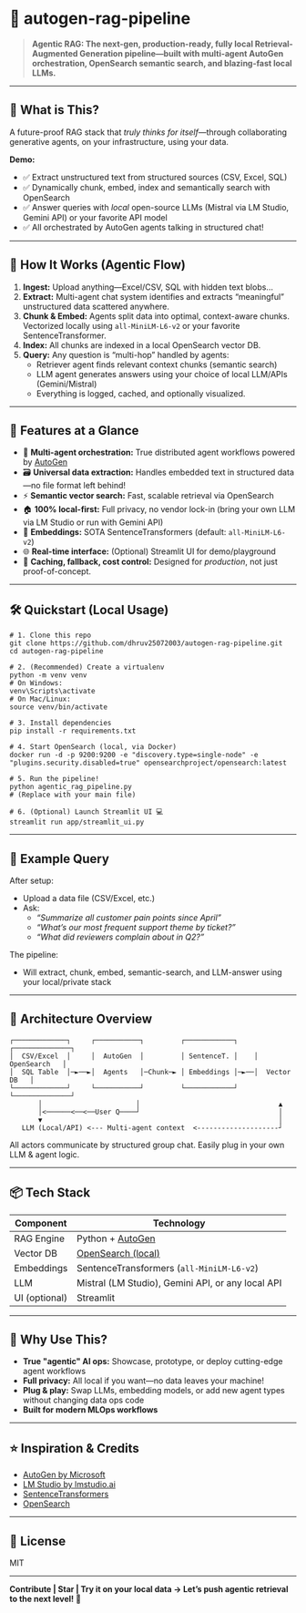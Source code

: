# 🧠 autogen-rag-pipeline

> **Agentic RAG: The next-gen, production-ready, fully local Retrieval-Augmented Generation pipeline—built with multi-agent AutoGen orchestration, OpenSearch semantic search, and blazing-fast local LLMs.**

---

## 🚀 What is This?

A future-proof RAG stack that *truly thinks for itself*—through collaborating generative agents, on your infrastructure, using your data.

**Demo:**
- ✅ Extract unstructured text from structured sources (CSV, Excel, SQL)
- ✅ Dynamically chunk, embed, index and semantically search with OpenSearch
- ✅ Answer queries with *local* open-source LLMs (Mistral via LM Studio, Gemini API) or your favorite API model
- ✅ All orchestrated by AutoGen agents talking in structured chat!

---

## 🤖 How It Works (Agentic Flow)

1. **Ingest:** Upload anything—Excel/CSV, SQL with hidden text blobs...
2. **Extract:** Multi-agent chat system identifies and extracts “meaningful” unstructured data scattered anywhere.
3. **Chunk & Embed:** Agents split data into optimal, context-aware chunks. Vectorized locally using `all-MiniLM-L6-v2` or your favorite SentenceTransformer.
4. **Index:** All chunks are indexed in a local OpenSearch vector DB.
5. **Query:** Any question is “multi-hop” handled by agents:
    - Retriever agent finds relevant context chunks (semantic search)
    - LLM agent generates answers using your choice of local LLM/APIs (Gemini/Mistral)
    - Everything is logged, cached, and optionally visualized.

---

## 🔑 Features at a Glance

- 🤝 **Multi-agent orchestration:** True distributed agent workflows powered by [AutoGen](https://github.com/microsoft/autogen)
- 🗃️ **Universal data extraction:** Handles embedded text in structured data—no file format left behind!
- ⚡ **Semantic vector search:** Fast, scalable retrieval via OpenSearch
- 🏠 **100% local-first:** Full privacy, no vendor lock-in (bring your own LLM via LM Studio or run with Gemini API)
- 🧠 **Embeddings:** SOTA SentenceTransformers (default: `all-MiniLM-L6-v2`)
- 🌐 **Real-time interface:** (Optional) Streamlit UI for demo/playground
- 💸 **Caching, fallback, cost control:** Designed for *production*, not just proof-of-concept.

---

## 🛠️ Quickstart (Local Usage)

```
# 1. Clone this repo
git clone https://github.com/dhruv25072003/autogen-rag-pipeline.git
cd autogen-rag-pipeline

# 2. (Recommended) Create a virtualenv
python -m venv venv
# On Windows:
venv\Scripts\activate
# On Mac/Linux:
source venv/bin/activate

# 3. Install dependencies
pip install -r requirements.txt

# 4. Start OpenSearch (local, via Docker)
docker run -d -p 9200:9200 -e "discovery.type=single-node" -e "plugins.security.disabled=true" opensearchproject/opensearch:latest

# 5. Run the pipeline!
python agentic_rag_pipeline.py
# (Replace with your main file)

# 6. (Optional) Launch Streamlit UI 💻
streamlit run app/streamlit_ui.py
```

---

## 🧪 Example Query

After setup:
- Upload a data file (CSV/Excel, etc.)
- Ask:
    - _“Summarize all customer pain points since April”_
    - _“What’s our most frequent support theme by ticket?”_
    - _“What did reviewers complain about in Q2?”_

The pipeline:
- Will extract, chunk, embed, semantic-search, and LLM-answer using your local/private stack

---

## 🧱 Architecture Overview

```
┌─────────────┐     ┌───────────┐         ┌────────────┐    ┌──────────────┐
│  CSV/Excel  │     │  AutoGen  │         │ SentenceT. │    │ OpenSearch   │
│  SQL Table  │─►──►│  Agents   │─Chunk─► │ Embeddings │─►──│  Vector DB   │
└─────────────┘     └───────────┘         └────────────┘    └──────────────┘
       │                       │                                  ▲
       │<──────<──<──User Q────┘                                  │
       ▼                                                          │
   LLM (Local/API) <--- Multi-agent context  <--------------------┘
```

All actors communicate by structured group chat. Easily plug in your own LLM & agent logic.

---

## 📦 Tech Stack

| Component         | Technology                             |
|-------------------|----------------------------------------|
| RAG Engine        | Python + [AutoGen](https://github.com/microsoft/autogen)      |
| Vector DB         | [OpenSearch (local)](https://opensearch.org/)                 |
| Embeddings        | SentenceTransformers (`all-MiniLM-L6-v2`)          |
| LLM               | Mistral (LM Studio), Gemini API, or any local API |
| UI (optional)     | Streamlit                              |

---

## 🌈 Why Use This?

- **True "agentic" AI ops:** Showcase, prototype, or deploy cutting-edge agent workflows
- **Full privacy:** All local if you want—no data leaves your machine!
- **Plug & play:** Swap LLMs, embedding models, or add new agent types without changing data ops code
- **Built for modern MLOps workflows**

---

## ⭐ Inspiration & Credits

- [AutoGen by Microsoft](https://github.com/microsoft/autogen)
- [LM Studio by lmstudio.ai](https://lmstudio.ai/)
- [SentenceTransformers](https://www.sbert.net/)
- [OpenSearch](https://opensearch.org/)

---

## 📝 License

MIT

---

**Contribute | Star | Try it on your local data → Let’s push agentic retrieval to the next level! 🚀**

